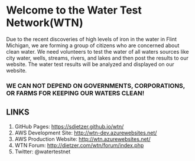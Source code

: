 # Welcome to the Water Test Network(WTN)
Due to the recent discoveries of high levels of iron in the water in Flint Michigan, we are forming a group of citizens who are concerned about clean water.  We need volunteers to test the water of all waters sources like city water, wells, streams, rivers, and lakes and then post the results to our website.  The water test results will be analyzed and displayed on our website.

### WE CAN NOT DEPEND ON GOVERNMENTS, CORPORATIONS, OR FARMS FOR KEEPING OUR WATERS CLEAN!

## LINKS
1. GitHub Pages: https://sdietzer.github.io/wtn/
2. AWS Development Site: http://wtn-dev.azurewebsites.net/
3. AWS Production Website: http://wtn.azurewebsites.net/
4. WTN Forum: http://dietzer.com/wtn/forum/index.php
5. Twitter: @watertestnet


